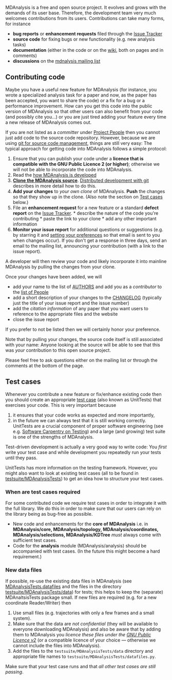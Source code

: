MDAnalysis is a free and open source project. It evolves and grows with the demands of its user base. Therefore, the development team very much welcomes contributions from its users. Contributions can take many forms, for instance
  * **bug reports** or **enhancement requests** filed through the [Issue Tracker](http://code.google.com/p/mdanalysis/issues/list)
  * **source code** for fixing bugs or new functionality (e.g. new analysis tasks)
  * **documentation** (either in the code or on the [wiki](http://code.google.com/p/mdanalysis/w/list), both on pages and in comments)
  * **discussions** on the [mdnalysis mailing list](http://groups.google.com/group/mdnalysis-discussion)


## Contributing code ##

Maybe you have a useful new feature for MDAnalysis (for instance, you wrote a specialized analysis task for a paper and now, as the paper has been accepted, you want to share the code) or a fix for a bug or a performance improvement. How can you get this code into the public version of MDAnalysis so that other users can also benefit from your code (and possibly cite you...) or you are just tired adding your feature every time a new release of MDAnalysis comes out.

If you are not listed as a _committer_ under [Project People](http://code.google.com/p/mdanalysis/people/list) then you cannot just add code to the source code repository. However, because we are using [git for source code management](Source.md), things are still very easy: The typical approach for getting code into MDAnalysis follows a simple protocol:

  1. Ensure that you can publish your code under a **licence that is compatible with the GNU Public Licence 2 (or higher)**; otherwise we will not be able to incorporate the code into MDAnalysis.
  1. Read the [how MDAnalysis is developed](DevelopmentWorkflow.md)
  1. **[Clone the MDAnalysis source](http://code.google.com/p/mdanalysis/source/clones)**. [Distributed development with git](DistributedDevelopment.md) describes in more detail how to do this.
  1. **Add your changes** to _your own clone_ of MDAnalysis. **Push** the changes so that they show up in the clone. (Also note the section on [Test cases](#TestCases.md) below.)
  1. File an **enhancement request** for a new feature or a standard **defect report** on the [Issue Tracker](http://code.google.com/p/mdanalysis/issues/list).
    * describe the nature of the code you're contributing
    * paste the link to your clone
    * add any other important information
  1. **Monitor your issue report** for additional questions or suggestions (e.g. by starring it and [setting your preferences](https://code.google.com/hosting/settings) so that email is sent to you when changes occur). If you don't get a response in three days, send an email to the mailing list, announcing your contribution (with a link to the issue report).

A developer will then review your code and likely incorporate it into mainline MDAnalysis by pulling the changes from your clone.

Once your changes have been added, we will
  * add your name to the list of [AUTHORS](http://code.google.com/p/mdanalysis/source/browse/AUTHORS) and add you as a _contributor_ to the [list of People](http://code.google.com/p/mdanalysis/people/list)
  * add a short description of your changes to the [CHANGELOG](http://code.google.com/p/mdanalysis/source/browse/CHANGELOG) (typically just the title of your issue report and the issue number)
  * add the _citation information_ of any paper that you want users to reference to the appropriate files and the website
  * close the issue report

If you prefer to not be listed then we will certainly honor your preference.

Note that by pulling your changes, the source code itself is still associated with your name: Anyone looking at the source will be able to see that this was _your_ contribution to this open source project.

Please feel free to ask questions either on the mailing list or through the comments at the bottom of the page.

## Test cases ##
Whenever you contribute a new feature or fix/enhance existing code then you should create an appropriate [test case](UnitTests.md) (also known as UnitTests) that exercises your code. This is very important because
  1. it ensures that your code works as expected and more importantly,
  1. in the future we can always test that it is still working correctly.
UnitTests are a crucial component of proper software engineering (see e.g. [Software Carpentry on Testing](http://software-carpentry.org/4_0/test)) and a large (and growing) test suite is one of the strengths of MDAnalysis.

Test-driven development is actually a very good way to write code: You _first_ write your test case and while development you repeatedly run your tests until they pass.

UnitTests has more information on the testing framework. However, you might also want to look at existing test cases (all to be found in [testsuite/MDAnalysisTests](http://code.google.com/p/mdanalysis/source/browse/#git%2Ftestsuite%2FMDAnalysisTests)) to get an idea how to structure your test cases.

### When are test cases required ###
For some contributed code we require test cases in order to integrate it with the full library. We do this in order to make sure that our users can rely on the library being as bug-free as possible.

  * New code and enhancements for the **core of MDAnalysis** i.e. in **MDAnalysis/core, MDAnalysis/topology, MDAnalysis/coordinates, MDAnalysis/selections, MDAnalysis/KDTree** _must_ always come with sufficient test cases.
  * Code for the **analysis** module (MDAnalysis/analysis) should be accompanied with test cases. (In the future this might become a hard requirement.)

### New data files ###
If possible, re-use the existing data files in MDAnalysis (see [MDAnalysisTests.datafiles](http://code.google.com/p/mdanalysis/source/browse/testsuite/MDAnalysisTests/datafiles.py) and the files in the directory [testsuite/MDAnalysisTests/data](http://code.google.com/p/mdanalysis/source/browse/testsuite/MDAnalysisTests/#MDAnalysisTests%2Fdata)) for tests; this helps to keep the (separate) MDAnaltsisTests package small. If new files are required (e.g. for a new coordinate Reader/Writer) then
  1. Use small files (e.g. trajectories with only a few frames and a small system).
  1. Make sure that the data are _not confidential_ (they will be available to everyone downloading MDAnalysis) and also be aware that by adding them to MDAnalysis you _licence these files under the [GNU Public Licence v2](http://www.gnu.org/licenses/gpl-2.0.html)_ (or a compatible licence of your choice — otherwise we cannot include the files into MDAnalysis).
  1. Add the files to the `testsuite/MDAnalysisTests/data` directory and appropriate file names to `testsuite/MDAnalysisTests/datafiles.py`.

Make sure that your test case runs and that _all other test cases are still passing_.